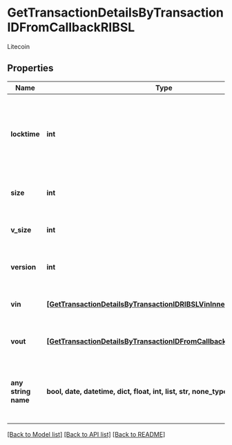 # GetTransactionDetailsByTransactionIDFromCallbackRIBSL

Litecoin

## Properties
Name | Type | Description | Notes
------------ | ------------- | ------------- | -------------
**locktime** | **int** | Represents the time at which a particular transaction can be added to the blockchain. | 
**size** | **int** | Represents the total size of this transaction. | 
**v_size** | **int** | Represents the virtual size of this transaction. | 
**version** | **int** | Represents transaction version number. | 
**vin** | [**[GetTransactionDetailsByTransactionIDRIBSLVinInner]**](GetTransactionDetailsByTransactionIDRIBSLVinInner.md) | Represents the transaction inputs. | 
**vout** | [**[GetTransactionDetailsByTransactionIDFromCallbackRIBSLVoutInner]**](GetTransactionDetailsByTransactionIDFromCallbackRIBSLVoutInner.md) | Represents the transaction outputs. | 
**any string name** | **bool, date, datetime, dict, float, int, list, str, none_type** | any string name can be used but the value must be the correct type | [optional]

[[Back to Model list]](../README.md#documentation-for-models) [[Back to API list]](../README.md#documentation-for-api-endpoints) [[Back to README]](../README.md)



